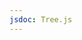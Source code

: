 ```yaml
---
jsdoc: Tree.js
---
```


<script>
  import { Demo } from '$lib/components';
</script>

<Demo name='Tree' />
